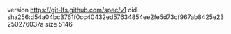 version https://git-lfs.github.com/spec/v1
oid sha256:d54a04bc3761f0cc40432ed57634854ee2fe5d73cf967ab8425e23250276037a
size 5146
